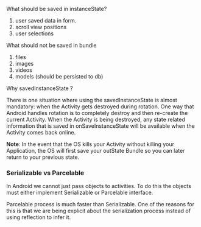 
What should be saved in instanceState?

1. user saved data in form.
2. scroll view positions
3. user selections

What should not be saved in bundle

1. files
2. images
3. videos
4. models (should be persisted to db)

Why savedInstanceState ?

There is one situation where using the savedInstanceState is almost mandatory: when the Activity gets destroyed during rotation. One way that Android handles rotation is to completely destroy and then re-create the current Activity. When the Activity is being destroyed, any state related information that is saved in onSaveInstanceState will be available when the Activity comes back online.

**Note**:  In the event that the OS kills your Activity without killing your Application, the OS will first save your outState Bundle so you can later return to your previous state.

### Serializable vs Parcelable

In Android we cannot just pass objects to activities. To do this the objects must either implement Serializable or Parcelable interface.

Parcelable process is much faster than Serializable. One of the reasons for this is that we are being explicit about the serialization process instead of using reflection to infer it.


